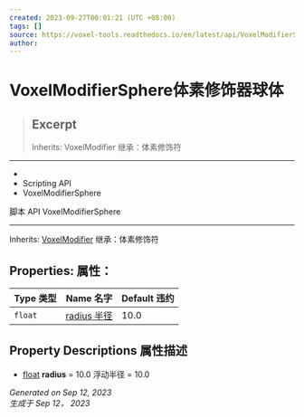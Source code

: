 ```yaml
---
created: 2023-09-27T00:01:21 (UTC +08:00)
tags: []
source: https://voxel-tools.readthedocs.io/en/latest/api/VoxelModifierSphere/
author: 
---
```


# VoxelModifierSphere体素修饰器球体

> ## Excerpt
> Inherits: VoxelModifier 继承：体素修饰符

---
-   [](https://voxel-tools.readthedocs.io/en/latest/)
-   Scripting API
-   VoxelModifierSphere
  
脚本 API VoxelModifierSphere

___

Inherits: [VoxelModifier](https://voxel-tools.readthedocs.io/en/latest/api/VoxelModifier/) 继承：体素修饰符

## Properties: 属性：

| Type 类型 | Name 名字 | Default 违约 |
| --- | --- | --- |
| `float` | [radius 半径](https://voxel-tools.readthedocs.io/en/latest/api/VoxelModifierSphere/#i_radius) | 10.0 |

## Property Descriptions 属性描述

-   [float](https://docs.godotengine.org/en/stable/classes/class_float.html) **radius** = 10.0 浮动半径 = 10.0

_Generated on Sep 12, 2023  
生成于 Sep 12， 2023_
